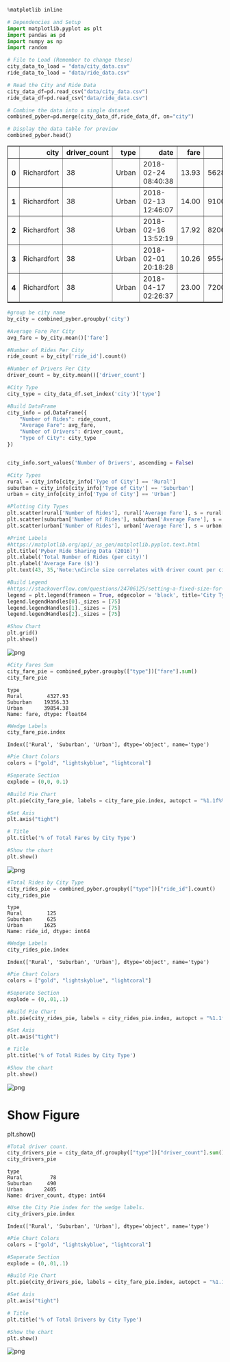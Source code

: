 

```python
%matplotlib inline

# Dependencies and Setup
import matplotlib.pyplot as plt
import pandas as pd
import numpy as np
import random

# File to Load (Remember to change these)
city_data_to_load = "data/city_data.csv"
ride_data_to_load = "data/ride_data.csv"
```


```python
# Read the City and Ride Data
city_data_df=pd.read_csv("data/city_data.csv")
ride_data_df=pd.read_csv("data/ride_data.csv")

# Combine the data into a single dataset
combined_pyber=pd.merge(city_data_df,ride_data_df, on="city")

# Display the data table for preview
combined_pyber.head()
```




<div>
<style scoped>
    .dataframe tbody tr th:only-of-type {
        vertical-align: middle;
    }

    .dataframe tbody tr th {
        vertical-align: top;
    }

    .dataframe thead th {
        text-align: right;
    }
</style>
<table border="1" class="dataframe">
  <thead>
    <tr style="text-align: right;">
      <th></th>
      <th>city</th>
      <th>driver_count</th>
      <th>type</th>
      <th>date</th>
      <th>fare</th>
      <th>ride_id</th>
    </tr>
  </thead>
  <tbody>
    <tr>
      <th>0</th>
      <td>Richardfort</td>
      <td>38</td>
      <td>Urban</td>
      <td>2018-02-24 08:40:38</td>
      <td>13.93</td>
      <td>5628545007794</td>
    </tr>
    <tr>
      <th>1</th>
      <td>Richardfort</td>
      <td>38</td>
      <td>Urban</td>
      <td>2018-02-13 12:46:07</td>
      <td>14.00</td>
      <td>910050116494</td>
    </tr>
    <tr>
      <th>2</th>
      <td>Richardfort</td>
      <td>38</td>
      <td>Urban</td>
      <td>2018-02-16 13:52:19</td>
      <td>17.92</td>
      <td>820639054416</td>
    </tr>
    <tr>
      <th>3</th>
      <td>Richardfort</td>
      <td>38</td>
      <td>Urban</td>
      <td>2018-02-01 20:18:28</td>
      <td>10.26</td>
      <td>9554935945413</td>
    </tr>
    <tr>
      <th>4</th>
      <td>Richardfort</td>
      <td>38</td>
      <td>Urban</td>
      <td>2018-04-17 02:26:37</td>
      <td>23.00</td>
      <td>720020655850</td>
    </tr>
  </tbody>
</table>
</div>




```python
#group be city name
by_city = combined_pyber.groupby('city')

#Average Fare Per City
avg_fare = by_city.mean()['fare']

#Number of Rides Per City
ride_count = by_city['ride_id'].count()

#Number of Drivers Per City
driver_count = by_city.mean()['driver_count']

#City Type
city_type = city_data_df.set_index('city')['type']

#Build DataFrame
city_info = pd.DataFrame({
    "Number of Rides": ride_count,
    "Average Fare": avg_fare,
    "Number of Drivers": driver_count,
    "Type of City": city_type
})


city_info.sort_values('Number of Drivers', ascending = False)

#City Types
rural = city_info[city_info['Type of City'] == 'Rural']
suburban = city_info[city_info['Type of City'] == 'Suburban']
urban = city_info[city_info['Type of City'] == 'Urban']

#Plotting City Types
plt.scatter(rural['Number of Rides'], rural['Average Fare'], s = rural['Number of Drivers']*10, color = 'gold', edgecolor = 'black', label = 'Rural', alpha = .75)
plt.scatter(suburban['Number of Rides'], suburban['Average Fare'], s = suburban['Number of Drivers']*10, color = 'lightskyblue', edgecolor = 'black', label = 'Suburban', alpha = .75)
plt.scatter(urban['Number of Rides'], urban['Average Fare'], s = urban['Number of Drivers']*10, color = 'lightcoral', edgecolor = 'black', label = 'Urban', alpha = .75)

#Print Labels
#https://matplotlib.org/api/_as_gen/matplotlib.pyplot.text.html
plt.title('Pyber Ride Sharing Data (2016)')
plt.xlabel('Total Number of Rides (per city)')
plt.ylabel('Average Fare ($)')
plt.text(43, 35,'Note:\nCircle size correlates with driver count per city.')

#Build Legend
#https://stackoverflow.com/questions/24706125/setting-a-fixed-size-for-points-in-legend
legend = plt.legend(frameon = True, edgecolor = 'black', title='City Types')
legend.legendHandles[0]._sizes = [75]
legend.legendHandles[1]._sizes = [75]
legend.legendHandles[2]._sizes = [75]

#Show Chart
plt.grid()
plt.show()
```


![png](output_2_0.png)



```python
#City Fares Sum
city_fare_pie = combined_pyber.groupby(["type"])["fare"].sum()
city_fare_pie
```




    type
    Rural        4327.93
    Suburban    19356.33
    Urban       39854.38
    Name: fare, dtype: float64




```python
#Wedge Labels
city_fare_pie.index
```




    Index(['Rural', 'Suburban', 'Urban'], dtype='object', name='type')




```python
#Pie Chart Colors
colors = ["gold", "lightskyblue", "lightcoral"]

#Seperate Section
explode = (0,0, 0.1)

#Build Pie Chart
plt.pie(city_fare_pie, labels = city_fare_pie.index, autopct = "%1.1f%%", colors = colors, explode = explode, startangle=140, shadow = True)

#Set Axis
plt.axis("tight")

# Title
plt.title('% of Total Fares by City Type')

#Show the chart
plt.show()
```


![png](output_5_0.png)



```python
#Total Rides by City Type
city_rides_pie = combined_pyber.groupby(["type"])["ride_id"].count()
city_rides_pie
```




    type
    Rural        125
    Suburban     625
    Urban       1625
    Name: ride_id, dtype: int64




```python
#Wedge Labels
city_rides_pie.index
```




    Index(['Rural', 'Suburban', 'Urban'], dtype='object', name='type')




```python
#Pie Chart Colors
colors = ["gold", "lightskyblue", "lightcoral"]

#Seperate Section
explode = (0,.01,.1)

#Build Pie Chart
plt.pie(city_rides_pie, labels = city_rides_pie.index, autopct = "%1.1f%%", colors = colors, explode = explode, startangle=140, shadow = True)

#Set Axis
plt.axis("tight")

# Title
plt.title('% of Total Rides by City Type')

#Show the chart
plt.show()
```


![png](output_8_0.png)


# Show Figure
plt.show()


```python
#Total driver count.
city_drivers_pie = city_data_df.groupby(["type"])["driver_count"].sum()
city_drivers_pie
```




    type
    Rural         78
    Suburban     490
    Urban       2405
    Name: driver_count, dtype: int64




```python
#Use the City Pie index for the wedge labels.
city_drivers_pie.index
```




    Index(['Rural', 'Suburban', 'Urban'], dtype='object', name='type')




```python
#Pie Chart Colors
colors = ["gold", "lightskyblue", "lightcoral"]

#Seperate Section
explode = (0,.01,.1)

#Build Pie Chart
plt.pie(city_drivers_pie, labels = city_fare_pie.index, autopct = "%1.1f%%", colors = colors, explode = explode, startangle=140, shadow = True)

#Set Axis
plt.axis("tight")

# Title
plt.title('% of Total Drivers by City Type')

#Show the chart
plt.show()
```


![png](output_12_0.png)

